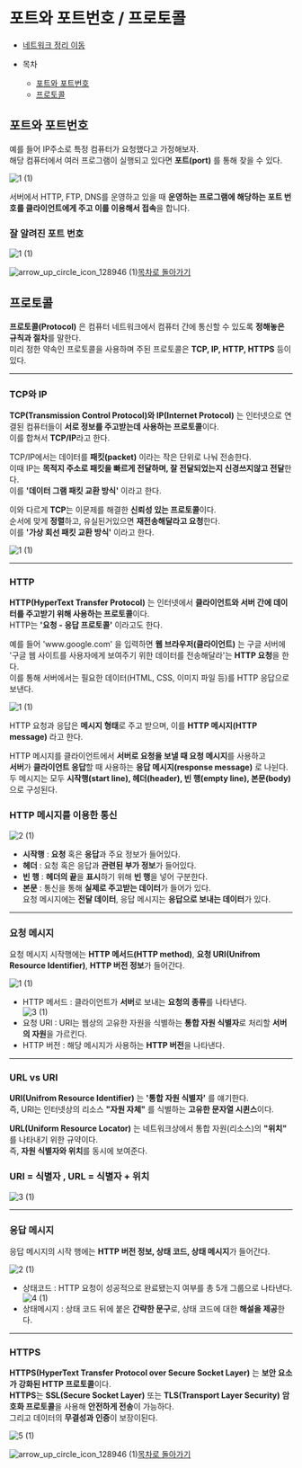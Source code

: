 <!---다함--->
# 포트와 포트번호 / 프로토콜 

* [네트워크 정리 이동](https://github.com/Hasegos/Study_CS/tree/master/Computer%20Science/NetWork)

* 목차
    * [포트와 포트번호](#포트와-포트번호)
    * [프로토콜](#프로토콜)
    

<!---목차 1--->
## 포트와 포트번호

예를 들어 IP주소로 특정 컴퓨터가 요청했다고 가정해보자.  
해당 컴퓨터에서 여러 프로그램이 실행되고 있다면 **포트(port)** 를 통해 찾을 수 있다.  

![1 (1)](https://github.com/Hasegos/Study_CS/assets/93961708/9e3a7e0e-82cd-48e0-bcba-865fc0e2fe9b)  

서버에서 HTTP, FTP, DNS를 운영하고 있을 때 **운영하는 프로그램에 해당하는 포트 번호를 클라이언트에게 주고 이를 이용해서 접속**을 합니다.  

### 잘 알려진 포트 번호  

![1 (1)](https://github.com/Hasegos/Study_CS/assets/93961708/199afb0f-0c03-4186-8ae5-ad8fa4f290ee)


![arrow_up_circle_icon_128946 (1)](https://github.com/Hasegos/Study_CS/assets/93961708/56bc983f-ea61-48fc-b733-fb8118b3aad5)[목차로 돌아가기](#포트와-포트번호--프로토콜)

<!---목차 2--->
## 프로토콜

**프로토콜(Protocol)** 은 컴퓨터 네트워크에서 컴퓨터 간에 통신할 수 있도록 **정해놓은 규칙과 절차**를 말한다.  
미리 정한 약속인 프로토콜을 사용하며 주된 프로토콜은 **TCP, IP, HTTP, HTTPS** 등이 있다.  

---

### TCP와 IP

**TCP(Transmission Control Protocol)와 IP(Internet Protocol)** 는 인터넷으로 연결된 컴퓨터들이 **서로 정보를 주고받는데 사용하는 프로토콜**이다.  
이를 합쳐서 **TCP/IP**라고 한다.

TCP/IP에서는 데이터를 **패킷(packet)** 이라는 작은 단위로 나눠 전송한다.  
이때 IP는 **목적지 주소로 패킷을 빠르게 전달하며, 잘 전달되었는지 신경쓰지않고 전달**한다.  
이를 **'데이터 그램 패킷 교환 방식'** 이라고 한다.  

이와 다르게 **TCP**는 이문제를 해결한 **신뢰성 있는 프로토콜**이다.  
순서에 맞게 **정렬**하고, 유실된거있으면 **재전송해달라고 요청**한다.  
이를 **'가상 회선 패킷 교환 방식'** 이라고 한다.    

![1 (1)](https://github.com/Hasegos/Study_CS/assets/93961708/efa387a9-0645-4151-bc8a-5fcc84046779)

---

### HTTP

**HTTP(HyperText Transfer Protocol)** 는 인터넷에서 **클라이언트와 서버 간에 데이터를 주고받기 위해 사용하는 프로토콜**이다.  
HTTP는 **'요청 - 응답 프로토콜'** 이라고도 한다. 

예를 들어 'www<hi>.google.com' 을 입력하면 **웹 브라우저(클라이언트)** 는 구글 서버에   
'구글 웹 사이트를 사용자에게 보여주기 위한 데이터를 전송해달라'는 **HTTP 요청**을 한다.  
이를 통해 서버에서는 필요한 데이터(HTML, CSS, 이미지 파일 등)를 HTTP 응답으로 보낸다.  

![1 (1)](https://github.com/Hasegos/Study_CS/assets/93961708/6e9782c4-34ed-418e-ac98-2975576de4bd)

HTTP 요청과 응답은 **메시지 형태**로 주고 받으며, 이를 **HTTP 메시지(HTTP message)** 라고 한다.  

HTTP 메시지를 클라이언트에서 **서버로 요청을 보낼 때 요청 메시지**를 사용하고  
**서버**가 **클라이언트 응답**할 때 사용하는 **응답 메시지(response message)** 로 나뉜다.  
두 메시지는 모두 **시작행(start line), 헤더(header), 빈 행(empty line), 본문(body)** 으로 구성된다.  

### HTTP 메시지를 이용한 통신

![2 (1)](https://github.com/Hasegos/Study_CS/assets/93961708/d569d4ba-bd2e-495a-85a7-6ffad8be7554)

* **시작행** : **요청** 혹은 **응답**과 주요 정보가 들어있다.
* **헤더** : 요청 혹은 응답과 **관련된 부가 정보**가 들어있다.
* **빈 행** : **헤더의 끝**을 **표시**하기 위해 **빈 행**을 넣어 구분한다. 
* **본문** : 통신을 통해 **실제로 주고받는 데이터**가 들어가 있다.  
    요청 메시지에는 **전달 데이터**, 응답 메시지는 **응답으로 보내는 데이터**가 있다.   
    
---

### 요청 메시지

요청 메시지 시작행에는 **HTTP 메서드(HTTP method)**, **요청 URI(Unifrom Resource Identifier)**, **HTTP 버전 정보**가 들어간다.  

![1 (1)](https://github.com/Hasegos/Study_CS/assets/93961708/65a232a8-5ff7-476d-abe8-f24251137522)  

* HTTP 메서드 : 클라이언트가 **서버**로 보내는 **요청의 종류**를 나타낸다.  
![3 (1)](https://github.com/Hasegos/Study_CS/assets/93961708/7e2b50f9-1691-498e-b42e-a1242fbb9a4b)  
* 요청 URI : URI는 웹상의 고유한 자원을 식별하는 **통합 자원 식별자**로 처리할 **서버의 자원**을 가르킨다.  
* HTTP 버전 : 해당 메시지가 사용하는 **HTTP 버전**을 나타낸다.

---

### URL vs URI
**URI(Unifrom Resource Identifier)** 는 **'통합 자원 식별자'** 를 얘기한다.  
즉, URI는 인터넷상의 리소스 **"자원 자체"** 를 식별하는 **고유한 문자열 시퀸스**이다.  

**URL(Uniform Resource Locator)** 는 네트워크상에서 통합 자원(리소스)의 **"위치"** 를 나타내기 위한 규약이다.  
즉, **자원 식별자와 위치**를 동시에 보여준다.  

### **URI = 식별자 , URL = 식별자 + 위치**
![3 (1)](https://github.com/Hasegos/Study_CS/assets/93961708/0fa1338c-023a-4fa7-aea4-63458915ea7f)

---

### 응답 메시지

응답 메시지의 시작 행에는 **HTTP 버전 정보, 상태 코드, 상태 메시지**가 들어간다.

![2 (1)](https://github.com/Hasegos/Study_CS/assets/93961708/8eeae95d-5351-430a-bbd0-1701e1556585)

* 상태코드 : HTTP 요청이 성공적으로 완료됐는지 여부를 총 5개 그룹으로 나타낸다.  
![4 (1)](https://github.com/Hasegos/Study_CS/assets/93961708/5d23374d-48ee-4079-9e9b-76cb146990f3)  
* 상태메시지 : 상태 코드 뒤에 붙은 **간략한 문구**로, 상태 코드에 대한 **해설을 제공**한다.  

---

### HTTPS

**HTTPS(HyperText Transfer Protocol over Secure Socket Layer)** 는 **보안 요소가 강화된 HTTP 프로토콜**이다.  
**HTTPS**는 **SSL(Secure Socket Layer)** 또는 **TLS(Transport Layer Security)** **암호화 프로토콜**을 사용해 **안전하게 전송**이 가능하다.    
그리고 데이터의 **무결성과 인증**이 보장이된다.  

![5 (1)](https://github.com/Hasegos/Study_CS/assets/93961708/118e4fd6-6eae-45d7-bd99-3bfa46dd0a21)  

![arrow_up_circle_icon_128946 (1)](https://github.com/Hasegos/Study_CS/assets/93961708/56bc983f-ea61-48fc-b733-fb8118b3aad5)[목차로 돌아가기](#포트와-포트번호--프로토콜)




